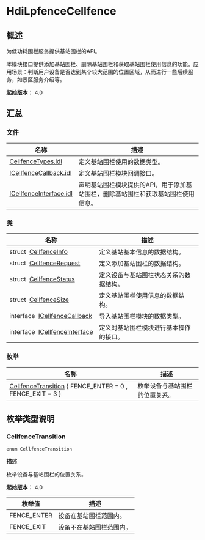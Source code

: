 # HdiLpfenceCellfence


## 概述

为低功耗围栏服务提供基站围栏的API。

本模块接口提供添加基站围栏、删除基站围栏和获取基站围栏使用信息的功能。应用场景：判断用户设备是否达到某个较大范围的位置区域，从而进行一些后续服务，如景区服务介绍等。

**起始版本：** 4.0


## 汇总


### 文件

| 名称 | 描述 | 
| -------- | -------- |
| [CellfenceTypes.idl](_cellfence_types_8idl.md) | 定义基站围栏使用的数据类型。 | 
| [ICellfenceCallback.idl](_i_cellfence_callback_8idl.md) | 定义基站围栏模块回调接口。 | 
| [ICellfenceInterface.idl](_i_cellfence_interface_8idl.md) | 声明基站围栏模块提供的API，用于添加基站围栏，删除基站围栏和获取基站围栏使用信息。 | 


### 类

| 名称 | 描述 | 
| -------- | -------- |
| struct&nbsp;&nbsp;[CellfenceInfo](_cellfence_info.md) | 定义基站基本信息的数据结构。 | 
| struct&nbsp;&nbsp;[CellfenceRequest](_cellfence_request.md) | 定义添加基站围栏的数据结构。 | 
| struct&nbsp;&nbsp;[CellfenceStatus](_cellfence_status.md) | 定义设备与基站围栏状态关系的数据结构。 | 
| struct&nbsp;&nbsp;[CellfenceSize](_cellfence_size.md) | 定义基站围栏使用信息的数据结构。 | 
| interface&nbsp;&nbsp;[ICellfenceCallback](interface_i_cellfence_callback.md) | 导入基站围栏模块的数据类型。 | 
| interface&nbsp;&nbsp;[ICellfenceInterface](interface_i_cellfence_interface.md) | 定义对基站围栏模块进行基本操作的接口。 | 


### 枚举

| 名称 | 描述 | 
| -------- | -------- |
| [CellfenceTransition](#cellfencetransition) { FENCE_ENTER = 0 , FENCE_EXIT = 3 } | 枚举设备与基站围栏的位置关系。 | 


## 枚举类型说明


### CellfenceTransition

```
enum CellfenceTransition
```

**描述**


枚举设备与基站围栏的位置关系。

**起始版本：** 4.0

| 枚举值 | 描述 | 
| -------- | -------- |
| FENCE_ENTER | 设备在基站围栏范围内。 | 
| FENCE_EXIT | 设备不在基站围栏范围内。 | 
